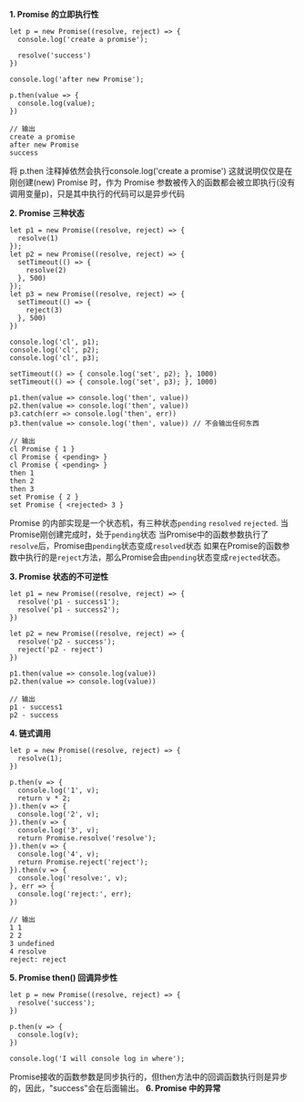**1. Promise 的立即执行性**
```
let p = new Promise((resolve, reject) => {
  console.log('create a promise');
  
  resolve('success')
})

console.log('after new Promise');

p.then(value => {
  console.log(value);
})

// 输出
create a promise
after new Promise
success
```
将 p.then 注释掉依然会执行console.log('create a promise')
这就说明仅仅是在刚创建(new) Promise 时，作为 Promise 参数被传入的函数都会被立即执行(没有调用变量p)，只是其中执行的代码可以是异步代码

**2. Promise 三种状态**
```
let p1 = new Promise((resolve, reject) => {
  resolve(1)
});
let p2 = new Promise((resolve, reject) => {
  setTimeout(() => {
    resolve(2)
  }, 500)
});
let p3 = new Promise((resolve, reject) => {
  setTimeout(() => {
    reject(3)
  }, 500)
})

console.log('cl', p1);
console.log('cl', p2);
console.log('cl', p3);

setTimeout(() => { console.log('set', p2); }, 1000)
setTimeout(() => { console.log('set', p3); }, 1000)

p1.then(value => console.log('then', value))
p2.then(value => console.log('then', value))
p3.catch(err => console.log('then', err))
p3.then(value => console.log('then', value)) // 不会输出任何东西

// 输出
cl Promise { 1 }
cl Promise { <pending> }
cl Promise { <pending> }
then 1
then 2
then 3
set Promise { 2 }
set Promise { <rejected> 3 }
```
Promise 的内部实现是一个状态机，有三种状态`pending` `resolved` `rejected`.
当Promise刚创建完成时，处于`pending`状态
当Promise中的函数参数执行了`resolve`后，Promise由`pending`状态变成`resolved`状态
如果在Promise的函数参数中执行的是`reject`方法，那么Promise会由`pending`状态变成`rejected`状态。

**3. Promise 状态的不可逆性**
```
let p1 = new Promise((resolve, reject) => {
  resolve('p1 - success1');
  resolve('p1 - success2');
})

let p2 = new Promise((resolve, reject) => {
  resolve('p2 - success');
  reject('p2 - reject')
})

p1.then(value => console.log(value))
p2.then(value => console.log(value))

// 输出
p1 - success1
p2 - success
```
**4. 链式调用**
```
let p = new Promise((resolve, reject) => {
  resolve(1);
})

p.then(v => {
  console.log('1', v);
  return v * 2;
}).then(v => {
  console.log('2', v);
}).then(v => {
  console.log('3', v);
  return Promise.resolve('resolve');
}).then(v => {
  console.log('4', v);
  return Promise.reject('reject');
}).then(v => {
  console.log('resolve:', v);
}, err => {
  console.log('reject:', err);
})

// 输出
1 1
2 2
3 undefined
4 resolve
reject: reject
```
**5. Promise then() 回调异步性**
```
let p = new Promise((resolve, reject) => {
  resolve('success');
})

p.then(v => {
  console.log(v);
})

console.log('I will console log in where');
```
Promise接收的函数参数是同步执行的，但then方法中的回调函数执行则是异步的，因此，"success"会在后面输出。
**6. Promise 中的异常**
```

```